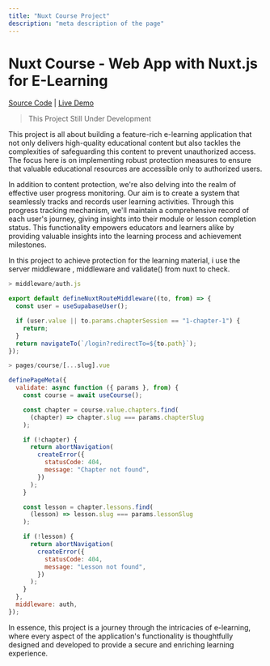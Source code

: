 ```yaml
---
title: "Nuxt Course Project"
description: "meta description of the page"
---
```


# Nuxt Course - Web App with Nuxt.js for E-Learning

[Source Code](https://github.com/drigoalexander/nuxt-course) | [Live Demo](https://www.nuxt-insight.vercel.app)

> This Project Still Under Development

This project is all about building a feature-rich e-learning application that not only delivers high-quality educational content but also tackles the complexities of safeguarding this content to prevent unauthorized access. The focus here is on implementing robust protection measures to ensure that valuable educational resources are accessible only to authorized users.

In addition to content protection, we're also delving into the realm of effective user progress monitoring. Our aim is to create a system that seamlessly tracks and records user learning activities. Through this progress tracking mechanism, we'll maintain a comprehensive record of each user's journey, giving insights into their module or lesson completion status. This functionality empowers educators and learners alike by providing valuable insights into the learning process and achievement milestones.

In this project to achieve protection for the learning material, i use the server middleware , middleware and validate() from nuxt to check.

```javascript
> middleware/auth.js

export default defineNuxtRouteMiddleware((to, from) => {
  const user = useSupabaseUser();

  if (user.value || to.params.chapterSession == "1-chapter-1") {
    return;
  }
  return navigateTo(`/login?redirectTo=${to.path}`);
});
```

```javascript
> pages/course/[...slug].vue

definePageMeta({
  validate: async function ({ params }, from) {
    const course = await useCourse();

    const chapter = course.value.chapters.find(
      (chapter) => chapter.slug === params.chapterSlug
    );

    if (!chapter) {
      return abortNavigation(
        createError({
          statusCode: 404,
          message: "Chapter not found",
        })
      );
    }

    const lesson = chapter.lessons.find(
      (lesson) => lesson.slug === params.lessonSlug
    );

    if (!lesson) {
      return abortNavigation(
        createError({
          statusCode: 404,
          message: "Lesson not found",
        })
      );
    }
  },
  middleware: auth,
});
```

In essence, this project is a journey through the intricacies of e-learning, where every aspect of the application's functionality is thoughtfully designed and developed to provide a secure and enriching learning experience.
